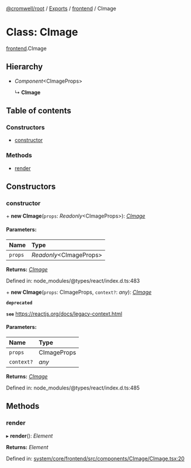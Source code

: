 [@cromwell/root](../README.md) / [Exports](../modules.md) / [frontend](../modules/frontend.md) / CImage

# Class: CImage

[frontend](../modules/frontend.md).CImage

## Hierarchy

* *Component*<CImageProps\>

  ↳ **CImage**

## Table of contents

### Constructors

- [constructor](frontend.cimage.md#constructor)

### Methods

- [render](frontend.cimage.md#render)

## Constructors

### constructor

\+ **new CImage**(`props`: *Readonly*<CImageProps\>): [*CImage*](frontend.cimage.md)

#### Parameters:

Name | Type |
:------ | :------ |
`props` | *Readonly*<CImageProps\> |

**Returns:** [*CImage*](frontend.cimage.md)

Defined in: node_modules/@types/react/index.d.ts:483

\+ **new CImage**(`props`: CImageProps, `context?`: *any*): [*CImage*](frontend.cimage.md)

**`deprecated`** 

**`see`** https://reactjs.org/docs/legacy-context.html

#### Parameters:

Name | Type |
:------ | :------ |
`props` | CImageProps |
`context?` | *any* |

**Returns:** [*CImage*](frontend.cimage.md)

Defined in: node_modules/@types/react/index.d.ts:485

## Methods

### render

▸ **render**(): *Element*

**Returns:** *Element*

Defined in: [system/core/frontend/src/components/CImage/CImage.tsx:20](https://github.com/CromwellCMS/Cromwell/blob/b0001b2/system/core/frontend/src/components/CImage/CImage.tsx#L20)
